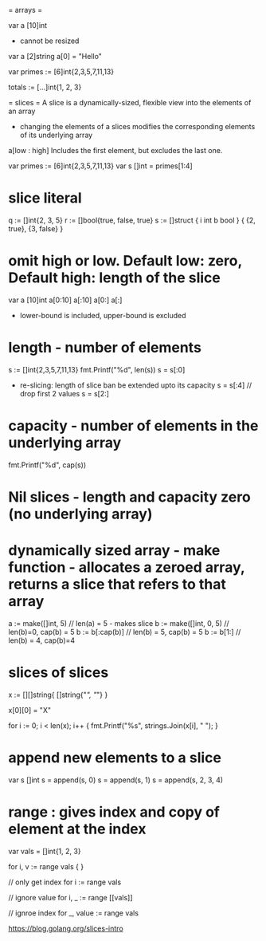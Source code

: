 = arrays =

var a [10]int

- cannot be resized

var a [2]string
a[0] = "Hello"

var primes := [6]int{2,3,5,7,11,13}

totals := [...]int{1, 2, 3}


= slices =
A slice is a dynamically-sized, flexible view into the elements of an array
- changing the elements of a slices modifies the corresponding elements of its underlying array

a[low : high]
Includes the first element, but excludes the last one.


var primes := [6]int{2,3,5,7,11,13}
var s []int = primes[1:4]

# slice literal
q := []int{2, 3, 5}
r := []bool{true, false, true}
s := []struct {
    i int
    b bool
  } {
    {2, true},
    {3, false}
  }

# omit high or low. Default low: zero, Default high: length of the slice
var a [10]int
a[0:10]
a[:10]
a[0:]
a[:]
- lower-bound is included, upper-bound is excluded

# length - number of elements

s := []int{2,3,5,7,11,13}
fmt.Printf("%d", len(s))
s = s[:0]
- re-slicing: length of slice ban be extended upto its capacity
s = s[:4]
// drop first 2 values
s = s[2:]

# capacity - number of elements in the underlying array

fmt.Printf("%d", cap(s))

# Nil slices - length and capacity zero (no underlying array)

# dynamically sized array - make function - allocates a zeroed array, returns a slice that refers to that array
a := make([]int, 5)   // len(a) = 5           - makes slice
b := make([]int, 0, 5) // len(b)=0, cap(b) = 5
b := b[:cap(b)] // len(b) = 5, cap(b) = 5
b := b[1:] // len(b) = 4, cap(b)=4


# slices of slices
x := [][]string{
    []string{"_", "_"}
  }

x[0][0] = "X"

for i := 0; i < len(x); i++ {
  fmt.Printf("%s", strings.Join(x[i], " ");
}

# append new elements to a slice
var s []int
s = append(s, 0)
s = append(s, 1)
s = append(s, 2, 3, 4)


# range : gives index and copy of element at the index
var vals = []int{1, 2, 3}

for i, v := range vals {
}

// only get index
for i := range vals

// ignore value
for i, _ := range [[vals]]

// ignroe index
for _, value := range vals


https://blog.golang.org/slices-intro
